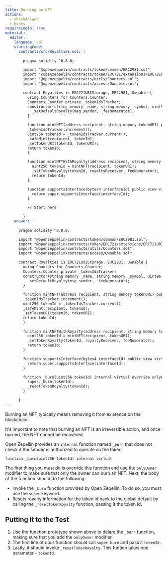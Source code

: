 ```yaml
---
title: Burning an NFT
actions:
  - checkAnswer
  - hints
requireLogin: true
material:
  editor:
    language: sol
    startingCode:
      contracts/src/Royalties.sol: |
        
        pragma solidity ^0.8.0;

        import "@openzeppelin/contracts/token/common/ERC2981.sol";
        import "@openzeppelin/contracts/token/ERC721/extensions/ERC721URIStorage.sol";
        import "@openzeppelin/contracts/utils/Counters.sol";
        import "@openzeppelin/contracts/access/Ownable.sol";

        contract Royalties is ERC721URIStorage, ERC2981, Ownable {
          using Counters for Counters.Counter;
          Counters.Counter private _tokenIdsTracker;
          constructor(string memory _name, string memory _symbol, uint96 _feeNumerator) ERC721(_name, _symbol) {
            _setDefaultRoyalty(msg.sender, _feeNumerator);
          }

          function mintNFT(address recipient, string memory tokenURI) public onlyOwner returns (uint256) {
          _tokenIdsTracker.increment();
          uint256 tokenId = _tokenIdsTracker.current();
          _safeMint(recipient, tokenId);
          _setTokenURI(tokenId, tokenURI);
          return tokenId;
          }

          function mintNFTWithRoyalty(address recipient, string memory tokenURI, address royaltyReceiver, uint96 feeNumerator) public onlyOwner returns (uint256) {
            uint256 tokenId = mintNFT(recipient, tokenURI);
            _setTokenRoyalty(tokenId, royaltyReceiver, feeNumerator);
            return tokenId;
          }

          function supportsInterface(bytes4 interfaceId) public view virtual override(ERC721, ERC2981) returns (bool) {
            return super.supportsInterface(interfaceId);
          }

          // Start here

        }
    answer: |
      
      pragma solidity ^0.8.0;

      import "@openzeppelin/contracts/token/common/ERC2981.sol";
      import "@openzeppelin/contracts/token/ERC721/extensions/ERC721URIStorage.sol";
      import "@openzeppelin/contracts/utils/Counters.sol";
      import "@openzeppelin/contracts/access/Ownable.sol";

      contract Royalties is ERC721URIStorage, ERC2981, Ownable {
        using Counters for Counters.Counter;
        Counters.Counter private _tokenIdsTracker;
        constructor(string memory _name, string memory _symbol, uint96 _feeNumerator) ERC721(_name, _symbol) {
          _setDefaultRoyalty(msg.sender, _feeNumerator);
        }

        function mintNFT(address recipient, string memory tokenURI) public onlyOwner returns (uint256) {
        _tokenIdsTracker.increment();
        uint256 tokenId = _tokenIdsTracker.current();
        _safeMint(recipient, tokenId);
        _setTokenURI(tokenId, tokenURI);
        return tokenId;
        }

        function mintNFTWithRoyalty(address recipient, string memory tokenURI, address royaltyReceiver, uint96 feeNumerator) public onlyOwner returns (uint256) {
          uint256 tokenId = mintNFT(recipient, tokenURI);
          _setTokenRoyalty(tokenId, royaltyReceiver, feeNumerator);
          return tokenId;
        }

        function supportsInterface(bytes4 interfaceId) public view virtual override(ERC721, ERC2981) returns (bool) {
          return super.supportsInterface(interfaceId);
        }

        function _burn(uint256 tokenId) internal virtual override onlyOwner {
          super._burn(tokenId);
          _resetTokenRoyalty(tokenId);
        }

      }
---
```


Burning an NFT typically means removing it from existence on the blockchain.

It's important to note that burning an NFT is an irreversible action, and once burned, the NFT cannot be recovered.

Open Zepellin provides an `internal` function named `_burn` that does not check if the sender is authorized to operate on the token:

```sol
function _burn(uint256 tokenId) internal virtual
```

The first thing you must do is override this function and use the `onlyOwner` modifier to make sure that only the owner can burn an NFT. Next, the body of the function should do the following:

- invoke the `_burn` function provided by Open Zepellin. To do so, you must use the `super` keyword.
- Resets royalty information for the token id back to the global default by calling the `_resetTokenRoyalty` function, passing it the token Id.

## Putting it to the Test

1. Use the function prototype shown above to delare the `_burn` function, making sure that you add the `onlyOwner` modifier.
2. The first line of uour function should call `super.burn` and pass it `tokenId`.
3. Lastly, it should invoke `_resetTokenRoyalty`. This funtion takes one parameter - `tokenId`.
